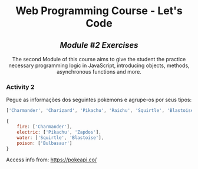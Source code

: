 <h1 align=center>
	<b>Web Programming Course - Let's Code</b>
</h1>

<h2 align=center>
	 <i>Module #2 Exercises</i>
</h2>

<p align=center>
  The second Module of this course aims to give the student the practice necessary programming logic in JavaScript, introducing objects, methods, asynchronous functions and more. 
</p>

<h3>
	 <b>Activity 2</b>
</h3>

Pegue as informações dos seguintes pokemons e agrupe-os por seus tipos:

```js
['Charmander', 'Charizard', 'Pikachu', 'Raichu', 'Squirtle', 'Blastoise', 'Bulbasaur', 'Venusaur']

{
	fire: ['Charmander'],
	electric: ['Pikachu', 'Zapdos'],
	water: ['Squirtle', 'Blastoise'],
	poison: ['Bulbasaur']
}
```

Access info from: https://pokeapi.co/